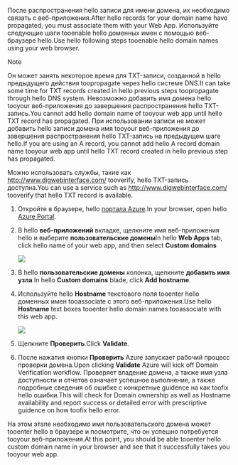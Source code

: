 <span data-ttu-id="8259d-101">После распространения hello записи для имени домена, их необходимо связать с веб-приложения.</span><span class="sxs-lookup"><span data-stu-id="8259d-101">After hello records for your domain name have propagated, you must associate them with your Web App.</span></span> <span data-ttu-id="8259d-102">Используйте следующие шаги tooenable hello доменных имен с помощью веб-браузере hello.</span><span class="sxs-lookup"><span data-stu-id="8259d-102">Use hello following steps tooenable hello domain names using your web browser.</span></span>

> [!NOTE]
> <span data-ttu-id="8259d-103">Он может занять некоторое время для TXT-записи, созданной в hello предыдущего действия toopropagate через hello системе DNS.</span><span class="sxs-lookup"><span data-stu-id="8259d-103">It can take some time for TXT records created in hello previous steps toopropagate through hello DNS system.</span></span> <span data-ttu-id="8259d-104">Невозможно добавить имя домена hello tooyour веб-приложения до завершения распространения hello TXT-запись.</span><span class="sxs-lookup"><span data-stu-id="8259d-104">You cannot add hello domain name of tooyour web app until hello TXT record has propagated.</span></span> <span data-ttu-id="8259d-105">При использовании записи не может добавить hello записи домена имя tooyour веб-приложения до завершения распространения hello TXT-запись на предыдущем шаге hello.</span><span class="sxs-lookup"><span data-stu-id="8259d-105">If you are using an A record, you cannot add hello A record domain name tooyour web app until hello TXT record created in hello previous step has propagated.</span></span>
> 
> <span data-ttu-id="8259d-106">Можно использовать службы, такие как <a href="http://www.digwebinterface.com/">http://www.digwebinterface.com/</a> tooverify, hello TXT-запись доступна.</span><span class="sxs-lookup"><span data-stu-id="8259d-106">You can use a service such as <a href="http://www.digwebinterface.com/">http://www.digwebinterface.com/</a> tooverify that hello TXT record is available.</span></span>
> 
> 

1. <span data-ttu-id="8259d-107">Откройте в браузере, hello [портала Azure](https://portal.azure.com).</span><span class="sxs-lookup"><span data-stu-id="8259d-107">In your browser, open hello [Azure Portal](https://portal.azure.com).</span></span>
2. <span data-ttu-id="8259d-108">В hello **веб-приложений** вкладке, щелкните имя веб-приложения hello и выберите **пользовательские домены**</span><span class="sxs-lookup"><span data-stu-id="8259d-108">In hello **Web Apps** tab, click hello name of your web app, and then select **Custom domains**</span></span>
   
    ![](./media/custom-dns-web-site/dncmntask-cname-6.png)
3. <span data-ttu-id="8259d-109">В hello **пользовательские домены** колонка, щелкните **добавить имя узла**.</span><span class="sxs-lookup"><span data-stu-id="8259d-109">In hello **Custom domains** blade, click **Add hostname**.</span></span>
4. <span data-ttu-id="8259d-110">Используйте hello **Hostname** текстового поля tooenter hello доменных имен tooassociate с этого веб-приложения.</span><span class="sxs-lookup"><span data-stu-id="8259d-110">Use hello **Hostname** text boxes tooenter hello domain names tooassociate with this web app.</span></span>
   
    ![](./media/custom-dns-web-site/add-custom-domain.png)
5. <span data-ttu-id="8259d-111">Щелкните **Проверить**.</span><span class="sxs-lookup"><span data-stu-id="8259d-111">Click **Validate**.</span></span>
6. <span data-ttu-id="8259d-112">После нажатия кнопки **Проверить** Azure запускает рабочий процесс проверки домена.</span><span class="sxs-lookup"><span data-stu-id="8259d-112">Upon clicking **Validate** Azure will kick off Domain Verification workflow.</span></span> <span data-ttu-id="8259d-113">Проверяет владение домена, а также имя узла доступности и отчетов означает успешное выполнение, а также подробные сведения об ошибке с конкретные guidence на как toofix hello ошибки.</span><span class="sxs-lookup"><span data-stu-id="8259d-113">This will check for Domain ownership as well as Hostname availability and report success or detailed error with prescriptive guidence on how toofix hello error.</span></span>    

<span data-ttu-id="8259d-114">На этом этапе необходимо имя пользовательского домена может tooenter hello в браузере и посмотрите, что он успешно потребуется tooyour веб-приложения.</span><span class="sxs-lookup"><span data-stu-id="8259d-114">At this point, you should be able tooenter hello custom domain name in your browser and see that it successfully takes you tooyour web app.</span></span>

